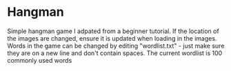 # Hangman
Simple hangman game I adpated from a beginner tutorial. If the location of the images are changed, ensure it is updated when loading in the images. Words in the game can be changed by editing "wordlist.txt" - just make sure they are on a new line and don't contain spaces. The current wordlist is 100 commonly used words
